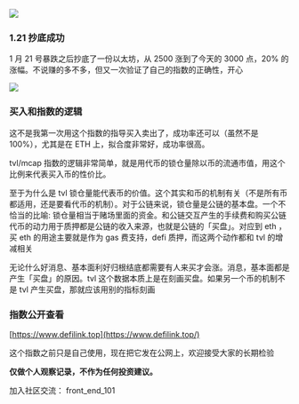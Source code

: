 ![](https://s3.bmp.ovh/imgs/2022/02/85b1853656fece2c.png)

### 1.21 抄底成功

1 月 21 号暴跌之后抄底了一份以太坊，从 2500 涨到了今天的 3000 点，20% 的涨幅。不说赚的多不多，但又一次验证了自己的指数的正确性，开心

![](https://s3.bmp.ovh/imgs/2022/02/c6d8cb1df5d6978f.png)

### 买入和指数的逻辑

这不是我第一次用这个指数的指导买入卖出了，成功率还可以（虽然不是 100%），尤其是在 ETH 上，拟合度非常好，成功率很高。
​

tvl/mcap 指数的逻辑非常简单，就是用代币的锁仓量除以币的流通市值，用这个比例来代表买入币的性价比。
​

至于为什么是 tvl 锁仓量能代表币的价值。这个其实和币的机制有关（不是所有币都适用，还是要看代币的机制）。对于公链来说，锁仓量是公链的基本盘。一个不恰当的比喻: 锁仓量相当于赌场里面的资金。和公链交互产生的手续费和购买公链代币的动力用于质押都是公链的收入来源，也就是公链的「买盘」。对应到 eth ，买 eth 的用途主要就是作为 gas 费支持，defi 质押，而这两个动作都和 tvl 的增减相关
​

无论什么好消息、基本面利好归根结底都需要有人来买才会涨。消息，基本面都是产生「买盘」的原因。tvl 这个数据本质上是在刻画买盘。如果另一个币的机制不是 tvl 产生买盘，那就应该用别的指标刻画
​

### 指数公开查看

[https://www.defilink.top](https://www.defilink.top/)

这个指数之前只是自己使用，现在把它发在公网上，欢迎接受大家的长期检验

**仅做个人观察记录，不作为任何投资建议。**
**​**

加入社区交流： front_end_101
​

​
